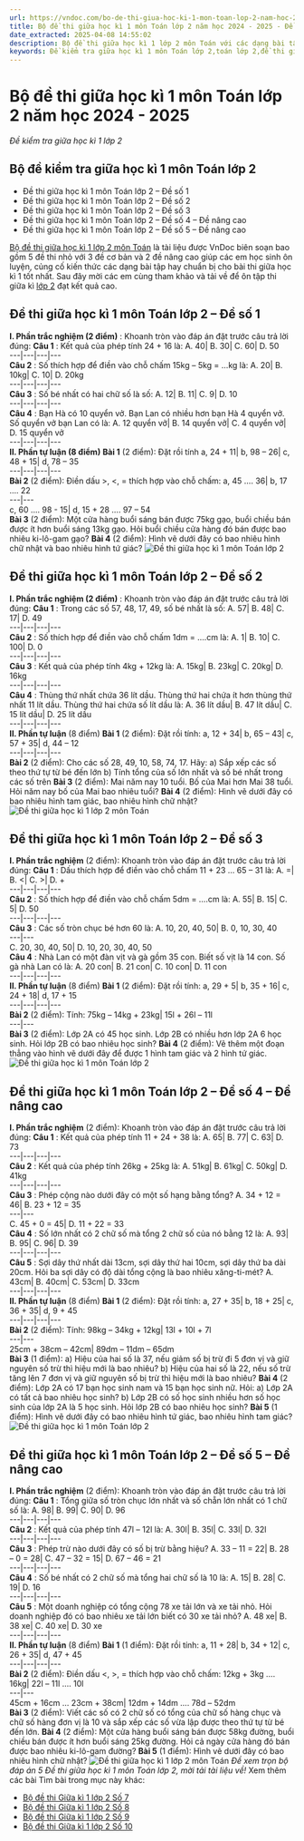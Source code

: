 ```yaml
---
url: https://vndoc.com/bo-de-thi-giua-hoc-ki-1-mon-toan-lop-2-nam-hoc-2020-2021-206812
title: Bộ đề thi giữa học kì 1 môn Toán lớp 2 năm học 2024 - 2025 - Đề kiểm tra giữa học kì 1 lớp 2 - VnDoc.com
date_extracted: 2025-04-08 14:55:02
description: Bộ đề thi giữa học kì 1 lớp 2 môn Toán với các dạng bài tập hay, phong phú giúp các em học sinh ôn tập tốt nhất cho các bài thi giữa học kì 1 lớp 2. Sau đây mời các em cùng tham khảo, tải về.
keywords: Đề kiểm tra giữa học kì 1 môn Toán lớp 2,toán lớp 2,đề thi giữa kì 1 lớp 2,đề thi giữa học kì 1 môn toán lớp 2,đề kiểm tra giữa kì 1 lớp 2,đề thi giữa học kì 1 lớp 2 môn toán,đề kiểm tra toán lớp 2 giữa học kì 1,đề kiểm tra giữa kì 1 lớp 2 môn toán năm 2020,bộ đề thi giữa học kì 1 lớp 2 môn Toán
---
```


# Bộ đề thi giữa học kì 1 môn Toán lớp 2 năm học 2024 - 2025
 _Đề kiểm tra giữa học kì 1 lớp 2_
## Bộ đề kiểm tra giữa học kì 1 môn Toán lớp 2
  * Đề thi giữa học kì 1 môn Toán lớp 2 – Đề số 1
  * Đề thi giữa học kì 1 môn Toán lớp 2 – Đề số 2
  * Đề thi giữa học kì 1 môn Toán lớp 2 – Đề số 3
  * Đề thi giữa học kì 1 môn Toán lớp 2 – Đề số 4 – Đề nâng cao
  * Đề thi giữa học kì 1 môn Toán lớp 2 – Đề số 5 – Đề nâng cao

[Bộ đề thi giữa học kì 1 lớp 2 môn Toán](<https://vndoc.com/bo-de-thi-giua-hoc-ki-1-mon-toan-lop-2-nam-hoc-2020-2021-206812>) là tài liệu được VnDoc biên soạn bao gồm 5 đề thi nhỏ với 3 đề cơ bản và 2 đề nâng cao giúp các em học sinh ôn luyện, củng cố kiến thức các dạng bài tập hay chuẩn bị cho bài thi giữa học kì 1 tốt nhất. Sau đây mời các em cùng tham khảo và tải về để ôn tập thi giữa kì [lớp 2](<https://vndoc.com/tai-lieu-hoc-tap-lop2>) đạt kết quả cao.
## **Đề thi giữa học kì 1 môn Toán lớp 2 – Đề số 1**
**I. Phần trắc nghiệm \(2 điểm\)** : Khoanh tròn vào đáp án đặt trước câu trả lời đúng:
**Câu 1** : Kết quả của phép tính 24 + 16 là:
A. 40| B. 30| C. 60| D. 50  
---|---|---|---  
**Câu 2** : Số thích hợp để điền vào chỗ chấm 15kg – 5kg = …kg là:
A. 20| B. 10kg| C. 10| D. 20kg  
---|---|---|---  
**Câu 3** : Số bé nhất có hai chữ số là số:
A. 12| B. 11| C. 9| D. 10  
---|---|---|---  
**Câu 4** : Bạn Hà có 10 quyển vở. Bạn Lan có nhiều hơn bạn Hà 4 quyển vở. Số quyển vở bạn Lan có là:
A. 12 quyển vở| B. 14 quyển vở| C. 4 quyển vở| D. 15 quyển vở  
---|---|---|---  
**II. Phần tự luận \(8 điểm\)**
**Bài 1** \(2 điểm\): Đặt rồi tính
a, 24 + 11| b, 98 – 26| c, 48 + 15| d, 78 – 35  
---|---|---|---  
**Bài 2** \(2 điểm\): Điền dấu >, <, = thích hợp vào chỗ chấm:
a, 45 …. 36| b, 17 …. 22  
---|---  
c, 60 …. 98 - 15| d, 15 + 28 …. 97 – 54  
**Bài 3** \(2 điểm\): Một cửa hàng buổi sáng bán được 75kg gạo, buổi chiều bán được ít hơn buổi sáng 13kg gạo. Hỏi buổi chiều cửa hàng đó bán được bao nhiêu ki-lô-gam gạo?
**Bài 4** \(2 điểm\): Hình vẽ dưới đây có bao nhiêu hình chữ nhật và bao nhiêu hình tứ giác?
![Đề thi giữa học kì 1 môn Toán lớp 2](https://i.vdoc.vn/data/image/2020/10/06/de-thi-giua-hoc-ki-1-mon-toan-lop-2-nam-hoc-2020-2021-de-so-1-anh-so-1.jpg)
## **Đề thi giữa học kì 1 môn Toán lớp 2 – Đề số 2**
**I. Phần trắc nghiệm \(2 điểm\)** : Khoanh tròn vào đáp án đặt trước câu trả lời đúng:
**Câu 1** : Trong các số 57, 48, 17, 49, số bé nhất là số:
A. 57| B. 48| C. 17| D. 49  
---|---|---|---  
**Câu 2** : Số thích hợp để điền vào chỗ chấm 1dm = ….cm là:
A. 1| B. 10| C. 100| D. 0  
---|---|---|---  
**Câu 3** : Kết quả của phép tính 4kg + 12kg là:
A. 15kg| B. 23kg| C. 20kg| D. 16kg  
---|---|---|---  
**Câu 4** : Thùng thứ nhất chứa 36 lít dầu. Thùng thứ hai chứa ít hơn thùng thứ nhất 11 lít dầu. Thùng thứ hai chứa số lít dầu là:
A. 36 lít dầu| B. 47 lít dầu| C. 15 lít dầu| D. 25 lít dầu  
---|---|---|---  
**II. Phần tự luận** \(8 điểm\)
**Bài 1** \(2 điểm\): Đặt rồi tính:
a, 12 + 34| b, 65 – 43| c, 57 + 35| d, 44 – 12  
---|---|---|---  
**Bài 2** \(2 điểm\): Cho các số 28, 49, 10, 58, 74, 17. Hãy:
a\) Sắp xếp các số theo thứ tự từ bé đến lớn
b\) Tính tổng của số lớn nhất và số bé nhất trong các số trên
**Bài 3** \(2 điểm\): Mai năm nay 10 tuổi. Bố của Mai hơn Mai 38 tuổi. Hỏi năm nay bố của Mai bao nhiêu tuổi?
**Bài 4** \(2 điểm\): Hình vẽ dưới đây có bao nhiêu hình tam giác, bao nhiêu hình chữ nhật?
![Đề thi giữa học kì 1 lớp 2 môn Toán](https://i.vdoc.vn/data/image/2020/10/06/de-thi-giua-hoc-ki-1-mon-toan-lop-2-nam-hoc-2020-2021-de-so-2-anh-so-1.jpg)
## **Đề thi giữa học kì 1 môn Toán lớp 2 – Đề số 3**
**I. Phần trắc nghiệm** \(2 điểm\): Khoanh tròn vào đáp án đặt trước câu trả lời đúng:
**Câu 1** : Dấu thích hợp để điền vào chỗ chấm 11 + 23 … 65 – 31 là:
A. =| B. <| C. >| D. +  
---|---|---|---  
**Câu 2** : Số thích hợp để điền vào chỗ chấm 5dm = ….cm là:
A. 55| B. 15| C. 5| D. 50  
---|---|---|---  
**Câu 3** : Các số tròn chục bé hơn 60 là:
A. 10, 20, 40, 50| B. 0, 10, 30, 40  
---|---  
C. 20, 30, 40, 50| D. 10, 20, 30, 40, 50  
**Câu 4** : Nhà Lan có một đàn vịt và gà gồm 35 con. Biết số vịt là 14 con. Số gà nhà Lan có là:
A. 20 con| B. 21 con| C. 10 con| D. 11 con  
---|---|---|---  
**II. Phần tự luận** \(8 điểm\)
**Bài 1** \(2 điểm\): Đặt rồi tính:
a, 29 + 5| b, 35 + 16| c, 24 + 18| d, 17 + 15  
---|---|---|---  
**Bài 2** \(2 điểm\): Tính:
75kg – 14kg + 23kg| 15l + 26l – 11l  
---|---  
**Bài 3** \(2 điểm\): Lớp 2A có 45 học sinh. Lớp 2B có nhiều hơn lớp 2A 6 học sinh. Hỏi lớp 2B có bao nhiêu học sinh?
**Bài 4** \(2 điểm\): Vẽ thêm một đoạn thẳng vào hình vẽ dưới đây để được 1 hình tam giác và 2 hình tứ giác.
![Đề thi giữa học kì 1 môn Toán lớp 2](https://i.vdoc.vn/data/image/2020/10/06/de-thi-giua-hoc-ki-1-mon-toan-lop-2-nam-hoc-2020-2021-de-so-3-anh-so-1.jpg)
## **Đề thi giữa học kì 1 môn Toán lớp 2 – Đề số 4 – Đề nâng cao**
**I. Phần trắc nghiệm** \(2 điểm\): Khoanh tròn vào đáp án đặt trước câu trả lời đúng:
**Câu 1** : Kết quả của phép tính 11 + 24 + 38 là:
A. 65| B. 77| C. 63| D. 73  
---|---|---|---  
**Câu 2** : Kết quả của phép tính 26kg + 25kg là:
A. 51kg| B. 61kg| C. 50kg| D. 41kg  
---|---|---|---  
**Câu 3** : Phép cộng nào dưới đây có một số hạng bằng tổng?
A. 34 + 12 = 46| B. 23 + 12 = 35  
---|---  
C. 45 + 0 = 45| D. 11 + 22 = 33  
**Câu 4** : Số lớn nhất có 2 chữ số mà tổng 2 chữ số của nó bằng 12 là:
A. 93| B. 95| C. 96| D. 39  
---|---|---|---  
**Câu 5** : Sợi dây thứ nhất dài 13cm, sợi dây thứ hai 10cm, sợi dây thứ ba dài 20cm. Hỏi ba sợi dây có độ dài tổng cộng là bao nhiêu xăng-ti-mét?
A. 43cm| B. 40cm| C. 53cm| D. 33cm  
---|---|---|---  
**II. Phần tự luận** \(8 điểm\)
**Bài 1** \(2 điểm\): Đặt rồi tính:
a, 27 + 35| b, 18 + 25| c, 36 + 35| d, 9 + 45  
---|---|---|---  
**Bài 2** \(2 điểm\): Tính:
98kg – 34kg + 12kg| 13l + 10l + 7l  
---|---  
25cm + 38cm – 42cm| 89dm – 11dm – 65dm  
**Bài 3** \(1 điểm\):
a\) Hiệu của hai số là 37, nếu giảm số bị trừ đi 5 đơn vị và giữ nguyên số trừ thì hiệu mới là bao nhiêu?
b\) Hiệu của hai số là 22, nếu số trừ tăng lên 7 đơn vị và giữ nguyên số bị trừ thì hiệu mới là bao nhiêu?
**Bài 4** \(2 điểm\): Lớp 2A có 17 bạn học sinh nam và 15 bạn học sinh nữ. Hỏi:
a\) Lớp 2A có tất cả bao nhiêu học sinh?
b\) Lớp 2B có số học sinh nhiều hơn số học sinh của lớp 2A là 5 học sinh. Hỏi lớp 2B có bao nhiêu học sinh?
**Bài 5** \(1 điểm\): Hình vẽ dưới đây có bao nhiêu hình tứ giác, bao nhiêu hình tam giác?
![Đề thi giữa học kì 1 môn Toán lớp 2](https://i.vdoc.vn/data/image/2020/10/06/de-thi-giua-hoc-ki-1-mon-toan-lop-2-nam-hoc-2020-2021-de-so-4-anh-so-1.jpg)
## **Đề thi giữa học kì 1 môn Toán lớp 2 – Đề số 5 – Đề nâng cao**
**I. Phần trắc nghiệm** \(2 điểm\): Khoanh tròn vào đáp án đặt trước câu trả lời đúng:
**Câu 1** : Tổng giữa số tròn chục lớn nhất và số chẵn lớn nhất có 1 chữ số là:
A. 98| B. 99| C. 90| D. 96  
---|---|---|---  
**Câu 2** : Kết quả của phép tính 47l – 12l là:
A. 30l| B. 35l| C. 33l| D. 32l  
---|---|---|---  
**Câu 3** : Phép trừ nào dưới đây có số bị trừ bằng hiệu?
A. 33 – 11 = 22| B. 28 – 0 = 28| C. 47 – 32 = 15| D. 67 – 46 = 21  
---|---|---|---  
**Câu 4** : Số bé nhất có 2 chữ số mà tổng hai chữ số là 10 là:
A. 15| B. 28| C. 19| D. 16  
---|---|---|---  
**Câu 5** : Một doanh nghiệp có tổng cộng 78 xe tải lớn và xe tải nhỏ. Hỏi doanh nghiệp đó có bao nhiêu xe tải lớn biết có 30 xe tải nhỏ?
A. 48 xe| B. 38 xe| C. 40 xe| D. 30 xe  
---|---|---|---  
**II. Phần tự luận** \(8 điểm\)
**Bài 1** \(1 điểm\): Đặt rồi tính:
a, 11 + 28| b, 34 + 12| c, 26 + 35| d, 47 + 45  
---|---|---|---  
**Bài 2** \(2 điểm\): Điền dấu <, >, = thích hợp vào chỗ chấm:
12kg + 3kg …. 16kg| 22l – 11l …. 10l  
---|---  
45cm + 16cm … 23cm + 38cm| 12dm + 14dm …. 78d – 52dm  
**Bài 3** \(2 điểm\): Viết các số có 2 chữ số có tổng của chữ số hàng chục và chữ số hàng đơn vị là 10 và sắp xếp các số vừa lập được theo thứ tự từ bé đến lớn.
**Bài 4** \(2 điểm\): Một cửa hàng buổi sáng bán được 58kg đường, buổi chiều bán được ít hơn buổi sáng 25kg đường. Hỏi cả ngày cửa hàng đó bán được bao nhiêu ki-lô-gam đường?
**Bài 5** \(1 điểm\): Hình vẽ dưới đây có bao nhiêu hình chữ nhật?
![Đề thi giữa học kì 1 lớp 2 môn Toán](https://i.vdoc.vn/data/image/2020/10/06/de-thi-giua-hoc-ki-1-mon-toan-lop-2-nam-hoc-2020-2021-de-so-5-anh-so-1.jpg)
_Đề xem trọn bộ đáp án 5 Đề thi giữa học kì 1 môn Toán lớp 2, mời tải tài liệu về\!_
Xem thêm các bài Tìm bài trong mục này khác:
  * [Bộ đề thi Giữa kì 1 lớp 2 Số 7](</de-thi-giua-ki-1-lop-2-co-dap-an-245445>)
  * [Bộ đề thi Giữa kì 1 lớp 2 Số 8](</bo-de-thi-giua-ki-1-lop-2-nam-hoc-2021-2022-sach-chan-troi-sang-tao-246735>)
  * [Bộ đề thi Giữa kì 1 lớp 2 Số 9](</bo-de-thi-giua-ki-1-lop-2-nam-hoc-2021-2022-sach-canh-dieu-247317>)
  * [Bộ đề thi Giữa kì 1 lớp 2 Số 10](</de-kiem-tra-giua-hoc-ky-1-lop-2-truong-th-so-2-son-thanh-dong-nam-2012-70534>)

